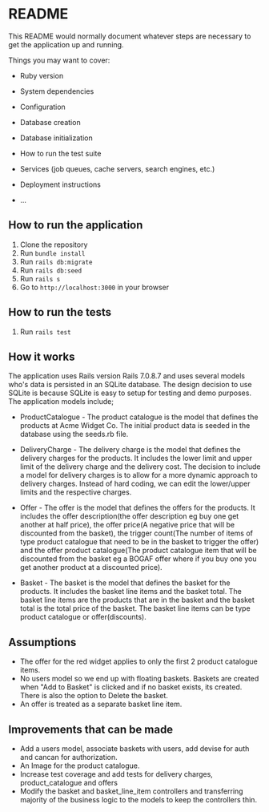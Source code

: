 # README

This README would normally document whatever steps are necessary to get the
application up and running.

Things you may want to cover:

* Ruby version

* System dependencies

* Configuration

* Database creation

* Database initialization

* How to run the test suite

* Services (job queues, cache servers, search engines, etc.)

* Deployment instructions

* ...

## How to run the application

1. Clone the repository
2. Run `bundle install`
3. Run `rails db:migrate`
4. Run `rails db:seed`
5. Run `rails s`
6. Go to `http://localhost:3000` in your browser

## How to run the tests

1. Run `rails test`





## How it works

 The application uses Rails version Rails 7.0.8.7 and uses several models who's data is persisted in an SQLite database. The design decision to use SQLite is because SQLite is easy to setup for testing and demo purposes. The application models include;

  - ProductCatalogue - The product catalogue is the model that defines the products at Acme Widget Co. The initial product data is seeded in the database using the seeds.rb file.

  - DeliveryCharge - The delivery charge is the model that defines the delivery charges for the products. It includes the lower limit and upper limit of the delivery charge and the delivery cost. The decision to include a model for delivery charges is to allow for a more dynamic approach to delivery charges. Instead of hard coding, we can edit the lower/upper limits and the respective charges.

  - Offer - The offer is the model that defines the offers for the products. It includes the offer description(the offer description eg buy one get another at half price), the offer price(A negative price that will be discounted from the basket), the trigger count(The number of items of type product catalogue that need to be in the basket to trigger the offer) and the offer product catalogue(The product catalogue item that will be discounted from the basket eg a BOGAF offer where if you buy one you get another product at a discounted price).
 
  - Basket - The basket is the model that defines the basket for the products. It includes the basket line items and the basket total. The basket line items are the products that are in the basket and the basket total is the total price of the basket. The basket line items can be type product catalogue or offer(discounts).



## Assumptions

 - The offer for the red widget applies to only the first 2 product catalogue items.
 - No users model so we end up with floating baskets. Baskets are created when "Add to Basket" is clicked and if no basket exists, its created. There is also the option to Delete the basket.
 - An offer is treated as a separate basket line item.

 ## Improvements that can be made

 - Add a users model, associate baskets with users, add devise for auth and cancan for authorization.
 - An Image for the product catalogue.
 - Increase test coverage and add tests for delivery charges, product_catalogue and offers
 - Modify the basket and basket_line_item controllers and transferring majority of the business logic to the models to keep the controllers thin.